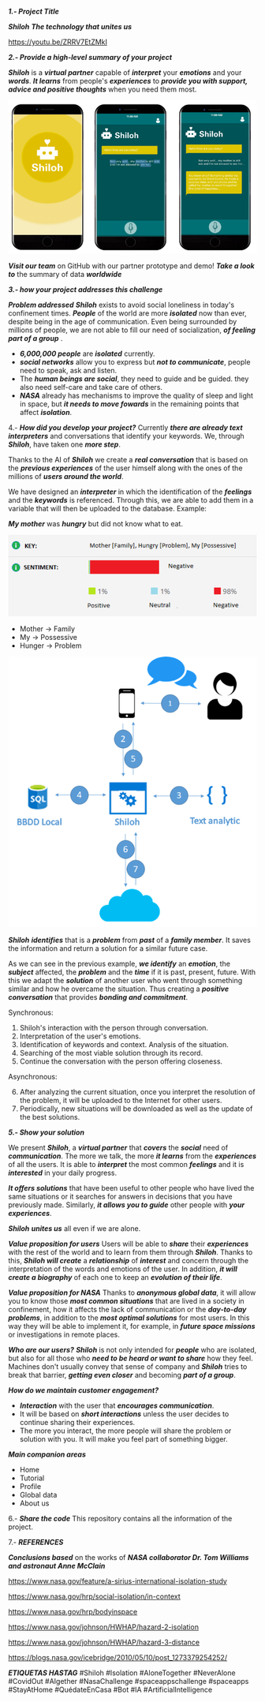 **_1.- Project Title_** 

**_Shiloh_**
**_The technology that unites us_**

https://youtu.be/ZRRV7EtZMkI

**_2.- Provide a high-level summary of your project_**

**_Shiloh_** is a **_virtual partner_** capable of **_interpret_** your **_emotions_** and your **_words_**. **_It learns_** from people's **_experiences_** to **_provide you with support, advice and positive thoughts_** when you need them most.

![](https://github.com/joroSharp/Shiloh---NASA/blob/master/3.-%20Idea/Ejemplo%20Aplicacion.PNG)

**_Visit our team_** on GitHub with our partner prototype and demo! **_Take a look to_** the summary of data **_worldwide_**

**_3.- how your project addresses this challenge_**

**_Problem addressed_**
**_Shiloh_** exists to avoid social loneliness in today's confinement times. **_People_** of the world are more **_isolated_** now than ever, despite being in the age of communication. Even being surrounded by millions of people, we are not able to fill our need of socialization, **_of feeling part of a group_** .

- **_6,000,000 people_** are **_isolated_** currently.
- **_social networks_** allow you to express but **_not to communicate_**, people need to speak, ask and listen.
- The **_human beings are social_**, they need to guide and be guided. they also need self-care and take care of others.
- **_NASA_** already has mechanisms to improve the quality of sleep and light in space, but **_it needs to move fowards_** in the remaining points that affect **_isolation_**.

4.- **_How did you develop your project?_**
Currently **_there are already text interpreters_** and conversations that identify your keywords. We, through **_Shiloh_**, have taken one **_more step_**.

Thanks to the AI ​​of **_Shiloh_** we create a **_real conversation_** that is based on the **_previous experiences_** of the user himself along with the ones of the millions of **_users around the world_**.

We have designed an **_interpreter_** in which the identification of the **_feelings_** and the **_keywords_** is referenced. Through this, we are able to add them in a variable that will then be uploaded to the database. Example:

**_My mother_** was **_hungry_** but did not know what to eat.

![](https://github.com/joroSharp/Shiloh---NASA/blob/master/3.-%20Idea/Analisis.png)

* Mother -> Family
* My -> Possessive
* Hunger -> Problem

![](https://github.com/joroSharp/Shiloh---NASA/blob/master/3.-%20Idea/Shiloh.png)

**_Shiloh_** **_identifies_** that is a **_problem_** from **_past_** of a **_family member_**. It saves the information and return a solution for a similar future case.

As we can see in the previous example, **_we identify_** an **_emotion_**, the **_subject_** affected, the **_problem_** and the **_time_** if it is past, present, future. With this we adapt the **_solution_** of another user who went through something similar and how he overcame the situation. Thus creating a **_positive conversation_** that provides **_bonding and commitment_**.

Synchronous:

1. Shiloh's interaction with the person through conversation.
2. Interpretation of the user's emotions.
3. Identification of keywords and context. Analysis of the situation.
4. Searching of the most viable solution through its record.
5. Continue the conversation with the person offering closeness.

Asynchronous:

6. After analyzing the current situation, once you interpret the resolution of the problem, it will be uploaded to the Internet for other users.
7. Periodically, new situations will be downloaded as well as the update of the best solutions.


**_5.- Show your solution_**

We present **_Shiloh_**, a **_virtual partner_** that **_covers_** the **_social_** need of **_communication_**. The more we talk, the more **_it learns_** from the **_experiences_** of all the users. It is able to **_interpret_** the most common **_feelings_** and it is **_interested_** in your daily progress.

**_It offers solutions_** that have been useful to other people who have lived the same situations or it searches for answers in decisions that you have previously made. Similarly, **_it allows you to guide_** other people with **_your experiences_**.

**_Shiloh_** **_unites us_** all even if we are alone.


**_Value proposition for users_**
Users will be able to **_share_** their **_experiences_** with the rest of the world and to learn from them through **_Shiloh_**. Thanks to this, **_Shiloh will create_** a **_relationship_** of **_interest_** and concern through the interpretation of the words and emotions of the user. In addition, **_it will create a biography_** of each one to keep an **_evolution of their life_**.

**_Value proposition for NASA_**
Thanks to **_anonymous global data_**, it will allow you to know those **_most common situations_** that are lived in a society in confinement, how it affects the lack of communication or the **_day-to-day problems_**, in addition to the **_most optimal solutions_** for most users. In this way they will be able to implement it, for example, in **_future space missions_** or investigations in remote places.

**_Who are our users?_**
**_Shiloh_** is not only intended for **_people_** who are isolated, but also for all those who **_need to be heard or want to share_** how they feel. Machines don't usually convey that sense of company and **_Shiloh_** tries to break that barrier, **_getting even closer_** and becoming **_part of a group_**.

**_How do we maintain customer engagement?_**
- **_Interaction_** with the user that **_encourages communication_**.
- It will be based on **_short interactions_** unless the user decides to continue sharing their experiences.
- The more you interact, the more people will share the problem or solution with you. It will make you feel part of something bigger.

**_Main companion areas_**
- Home
- Tutorial
- Profile
- Global data
- About us

6.- **_Share the code_**
This repository contains all the information of the project.

7.- **_REFERENCES_**

**_Conclusions based_** on the works of **_NASA collaborator Dr. Tom Williams and astronaut Anne McClain_**

https://www.nasa.gov/feature/a-sirius-international-isolation-study

https://www.nasa.gov/hrp/social-isolation/in-context

https://www.nasa.gov/hrp/bodyinspace

https://www.nasa.gov/johnson/HWHAP/hazard-2-isolation

https://www.nasa.gov/johnson/HWHAP/hazard-3-distance

https://blogs.nasa.gov/icebridge/2010/05/10/post_1273379254252/

**_ETIQUETAS HASTAG_**
#Shiloh #Isolation #AloneTogether #NeverAlone #CovidOut #AIgether #NasaChallenge #spaceappschallenge #spaceapps #StayAtHome #QuédateEnCasa #Bot #IA #ArtificialIntelligence
